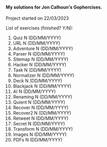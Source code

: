 #### My solutions for Jon Calhoun's Gophercises.

Project started on 22/03/2023

List of exercises (finished? Y/N):
1. Quiz N (DD/MM/YYYY)
2. URL N (DD/MM/YYYY)
3. Adventure N (DD/MM/YYYY)
4. Parser N (DD/MM/YYYY)
5. Sitemap N (DD/MM/YYYY)
6. Hacker N (DD/MM/YYYY)
7. Task N (DD/MM/YYYY)
8. Normalizer N (DD/MM/YYYY)
9. Deck N (DD/MM/YYYY)
10. Blackjack N (DD/MM/YYYY)
11. AI N (DD/MM/YYYY)
12. Renaming N (DD/MM/YYYY)
13. Quient N (DD/MM/YYYY)
14. Recover N (DD/MM/YYYY)
15. Recover2 N (DD/MM/YYYY)
16. Retweet N (DD/MM/YYYY)
17. Secret N (DD/MM/YYYY)
18. Transform N (DD/MM/YYYY)
19. Images N (DD/MM/YYYY)
20. PDFs N (DD/MM/YYYY)